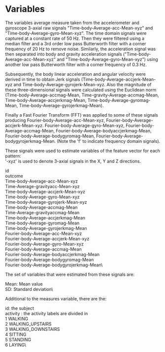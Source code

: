 Variables  
=================


The variables average measure taken from the accelerometer and gyroscope 3-axial raw signals "Time-body-Average-acc-Mean-xyz" and "Time-body-Average-gyro-Mean-xyz". The time domain signals were captured at a constant rate of 50 Hz. Then they were filtered using a median filter and a 3rd order low pass Butterworth filter with a corner frequency of 20 Hz to remove noise. Similarly, the acceleration signal was then separated into body and gravity acceleration signals ("Time-body-Average-acc-Mean-xyz" and "Time-body-Average-gyro-Mean-xyz") using another low pass Butterworth filter with a corner frequency of 0.3 Hz. 

Subsequently, the body linear acceleration and angular velocity were derived in time to obtain Jerk signals (Time-body-Average-accjerk-Mean-xyz and Time-body-Average-gyrojerk-Mean-xyz. Also the magnitude of these three-dimensional signals were calculated using the Euclidean norm (Time-body-Average-accmag-Mean, Time-gravity-Average-accmag-Mean, Time-body-Average-accjerkmag-Mean, Time-body-Average-gyromag-Mean, Time-body-Average-gyrojerkmag-Mean). 

Finally a Fast Fourier Transform (FFT) was applied to some of these signals producing Fourier-body-Average-acc-Mean-xyz, Fourier-body-Average-accjerk-Mean-xyz. Fourier-body-Average-gyro-Mean-xyz, Fourier-body-Average-accmag-Mean, Fourier-body-Average-bodyaccjerkmag-Mean, Fourier-body-Average-bodygyromag-Mean, Fourier-body-Average-bodygyrojerkmag-Mean. (Note the 'f' to indicate frequency domain signals). 

These signals were used to estimate variables of the feature vector for each pattern:  
'-xyz' is used to denote 3-axial signals in the X, Y and Z directions.

id\
outcome\
Time-body-Average-acc-Mean-xyz\
Time-Average-gravityacc-Mean-xyz\
Time-body-Average-accjerk-Mean-xyz\
Time-body-Average-gyro-Mean-xyz\
Time-body-Average-gyrojerk-Mean-xyz\
Time-body-Average-accmag-Mean\
Time-Average-gravityaccmag-Mean\
Time-body-Average-accjerkmag-Mean\
Time-body-Average-gyromag-Mean\
Time-body-Average-gyrojerkmag-Mean\
Fourier-body-Average-acc-Mean-xyz\
Fourier-body-Average-accjerk-Mean-xyz\
Fourier-body-Average-gyro-Mean-xyz\
Fourier-body-Average-accmag-Mean\
Fourier-body-Average-bodyaccjerkmag-Mean\
Fourier-body-Average-bodygyromag-Mean\
Fourier-body-Average-bodygyrojerkmag-Mean\\


The set of variables that were estimated from these signals are: 

Mean: Mean value\
SD: Standard deviation\


Additional to the measures variable, there are the:

id: the subject \
activity : the activity labels are divided in\
  1 WALKING\
  2 WALKING_UPSTAIRS\
  3 WALKING_DOWNSTAIRS\
  4 SITTING\
  5 STANDING\
  6 LAYING\